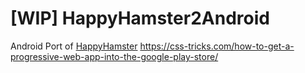 # [WIP] HappyHamster2Android
Android Port of [HappyHamster](happyhamster.org)
https://css-tricks.com/how-to-get-a-progressive-web-app-into-the-google-play-store/
